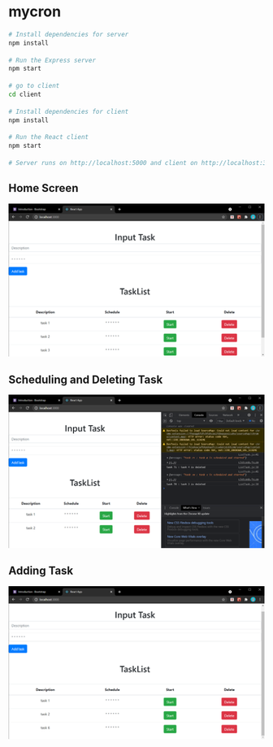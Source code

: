 # mycron

```bash
# Install dependencies for server
npm install

# Run the Express server 
npm start

# go to client
cd client

# Install dependencies for client
npm install

# Run the React client 
npm start

# Server runs on http://localhost:5000 and client on http://localhost:3000
```

## Home Screen
![alt text](https://github.com/kapilbhise/mycron/blob/main/homescreen.png?raw=true)

## Scheduling and Deleting Task
![alt text](https://github.com/kapilbhise/mycron/blob/main/scheduling%20and%20deleting%20task.png?raw=true)

## Adding Task
![alt text](https://github.com/kapilbhise/mycron/blob/main/adding%20task.png?raw=true)
